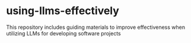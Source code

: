 # using-llms-effectively
This repository includes guiding materials to improve effectiveness when utilizing LLMs  for developing software projects

